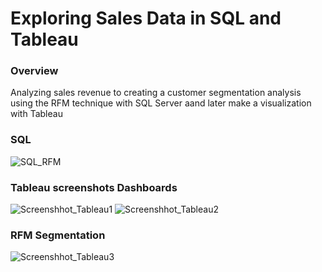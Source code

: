 # Exploring Sales Data in SQL and Tableau





### Overview

 Analyzing sales revenue to creating a customer segmentation analysis using the RFM technique with SQL Server aand later make a visualization with Tableau
 
 
 
 ### SQL
 ![SQL_RFM](https://user-images.githubusercontent.com/103214799/205338401-8c5a4191-100b-45b9-aa0b-64d87668993b.PNG)

 
 ### Tableau screenshots Dashboards
 
![Screenshhot_Tableau1](https://user-images.githubusercontent.com/103214799/205338347-0b2c1b70-74e6-4811-bee2-3edb2ecfbad3.PNG)
![Screenshhot_Tableau2](https://user-images.githubusercontent.com/103214799/205338349-2cbbb283-6625-42a3-81ed-4dffd94fa79a.PNG)

### RFM Segmentation
![Screenshhot_Tableau3](https://user-images.githubusercontent.com/103214799/205338345-0f9acd01-0d5d-4023-a626-96a102609efa.PNG)
